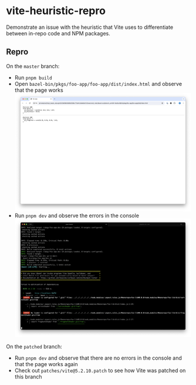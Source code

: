 # vite-heuristic-repro

Demonstrate an issue with the heuristic that Vite uses to differentiate between in-repo code and NPM packages.

## Repro

On the `master` branch:
+ Run `pnpm build`
+ Open `bazel-bin/pkgs/foo-app/foo-app/dist/index.html` and observe that the page works
  ![Screenshot](screenshots/screenshot-1.png)
+ Run `pnpm dev` and observe the errors in the console
  ![Screenshot](screenshots/screenshot-2.png)

On the `patched` branch:
+ Run `pnpm dev` and observe that there are no errors in the console and that the page works again
+ Check out `patches/vite@5.2.10.patch` to see how Vite was patched on this branch
